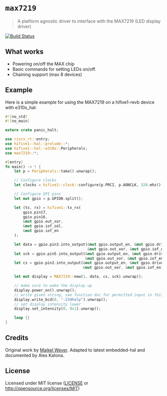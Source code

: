 # `max7219`

> A platform agnostic driver to interface with the MAX7219 (LED display driver)

[![Build Status](https://travis-ci.org/almindor/max7219.svg?branch=master)](https://travis-ci.org/almindor/max7219)

## What works

- Powering on/off the MAX chip
- Basic commands for setting LEDs on/off.
- Chaining support (max 8 devices)

## Example

Here is a simple example for using the MAX7219 on a hifive1-revb device with e310x_hal:
```rust
#![no_std]
#![no_main]

extern crate panic_halt;

use riscv_rt::entry;
use hifive1::hal::prelude::*;
use hifive1::hal::e310x::Peripherals;
use max7219::*;

#[entry]
fn main() -> ! {
    let p = Peripherals::take().unwrap();

    // Configure clocks
    let clocks = hifive1::clock::configure(p.PRCI, p.AONCLK, 320.mhz().into());

    // Configure SPI pins
    let mut gpio = p.GPIO0.split();

    let (tx, rx) = hifive1::tx_rx(
        gpio.pin17,
        gpio.pin16,
        &mut gpio.out_xor,
        &mut gpio.iof_sel,
        &mut gpio.iof_en
    );

    let data = gpio.pin3.into_output(&mut gpio.output_en, &mut gpio.drive,
                                     &mut gpio.out_xor, &mut gpio.iof_en);
    let sck = gpio.pin5.into_output(&mut gpio.output_en, &mut gpio.drive,
                                    &mut gpio.out_xor, &mut gpio.iof_en);
    let cs = gpio.pin2.into_output(&mut gpio.output_en, &mut gpio.drive,
                                   &mut gpio.out_xor, &mut gpio.iof_en);

    let mut display = MAX7219::new(1, data, cs, sck).unwrap();

    // make sure to wake the display up
    display.power_on().unwrap();
    // write given string, see function doc for permitted input in this mode
    display.write_bcd(0, "-234help").unwrap();
    // set display intensity lower
    display.set_intensity(0, 0x1).unwrap();

    loop {}
}
```

## Credits

Original work by [Maikel Wever](https://github.com/maikelwever/max7219).
Adapted to latest embedded-hal and documented by Ales Katona.

## License

Licensed under MIT license ([LICENSE](LICENSE) or http://opensource.org/licenses/MIT)


